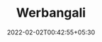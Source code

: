 ---
title: "Werbangali"
date: 2022-02-02T00:42:55+05:30
image: "wrb_wide.png"
link: ""
link_text: "Open website"
---
